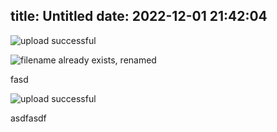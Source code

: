 title: Untitled
date: 2022-12-01 21:42:04
---

![upload successful](/images/image.png)


![filename already exists, renamed](/images/pasted-5.png)



fasd 



![upload successful](/images/untitle/sdimage.png)


asdfasdf
